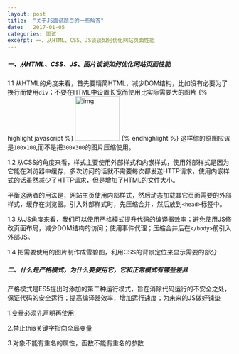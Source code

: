 ```yaml
---
layout: post
title:  "关于JS面试题目的一些解答"
date:   2017-01-05
categories: 面试
excerpt: 一、从HTML、CSS、JS谈谈如何优化网站页面性能
---
```


##### 一、从HTML、CSS、JS、图片谈谈如何优化网站页面性能
1.1 从HTML的角度来看，首先要精简HTML，减少DOM结构，比如没有必要为了换行而使用`div`；不要在HTML中设置长宽而使用比实际需要大的图片
{% highlight javascript %}
    <img width="100" height="100" src="img.jpg" alt="img" /> 
{% endhighlight %}
这样你的原图应该是`100x100`,而不是把`300x300`的图片压缩使用。

1.2 从CSS的角度来看，样式主要使用外部样式和内嵌样式，使用外部样式是因为它能在浏览器中缓存，多次访问的话就不需要每次都发送HTTP请求，使用内嵌样式的话虽然减少了HTTP请求，但是增加了HTML的文件大小。

平衡这两者的用法是，网站主页使用内部样式，然后动态加载其它页面需要的外部样式，缓存在浏览器。引入外部样式时，先压缩合并，然后放到`<head>`标签中。

1.3 从JS角度来看，我们可以使用严格模式提升代码的编译器效率；避免使用JS修改页面布局，减少DOM结构的访问；使用事件代理；压缩合并后在`</body>`前引入外部JS。

1.4 把需要使用的图片制作成雪碧图，利用CSS的背景定位来显示需要的部分
##### 二、什么是严格模式，为什么要使用它，它和正常模式有哪些差异
严格模式是ES5提出时添加的第二种运行模式，旨在消除代码运行的不安全之处，保证代码的安全运行；提高编译器效率，增加运行速度；为未来的JS做好铺垫
       
1.变量必须先声明再使用

2.禁止this关键字指向全局变量

3.对象不能有重名的属性，函数不能有重名的参数





